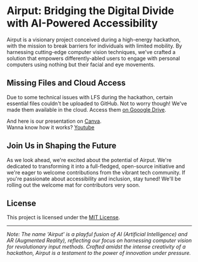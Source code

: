 # Airput: Bridging the Digital Divide with AI-Powered Accessibility

Airput is a visionary project conceived during a high-energy hackathon, with the mission to break barriers for individuals with limited mobility. By harnessing cutting-edge computer vision techniques, we've crafted a solution that empowers differently-abled users to engage with personal computers using nothing but their facial and eye movements.

## Missing Files and Cloud Access

Due to some technical issues with LFS during the hackathon, certain essential files couldn't be uploaded to GitHub. Not to worry though! We've made them available in the cloud. Access them [on Gooogle Drive](https://drive.google.com/drive/folders/1tt3LSySjwovw0bLpRggGepRvA-KKxYiO?usp=sharing).

And here is our presentation on [Canva](https://www.canva.com/design/DAFvrkbkIL0/ZQPKm_uGB4Y0q7n-VTXx1g/edit?utm_content=DAFvrkbkIL0&utm_campaign=designshare&utm_medium=link2&utm_source=sharebutton). <br>
Wanna know how it works? [Youtube](https://youtu.be/zImep1WYD2M)

## Join Us in Shaping the Future

As we look ahead, we're excited about the potential of Airput. We're dedicated to transforming it into a full-fledged, open-source initiative and we're eager to welcome contributions from the vibrant tech community. If you're passionate about accessibility and inclusion, stay tuned! We'll be rolling out the welcome mat for contributors very soon.

## License

This project is licensed under the [MIT License](LICENSE).

---

*Note: The name 'Airput' is a playful fusion of AI (Artificial Intelligence) and AR (Augmented Reality), reflecting our focus on harnessing computer vision for revolutionary input methods. Crafted amidst the intense creativity of a hackathon, Airput is a testament to the power of innovation under pressure.*
